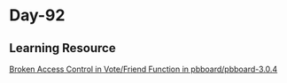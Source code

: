 # Day-92 

## Learning Resource 

[Broken Access Control in Vote/Friend Function in pbboard/pbboard-3.0.4](https://huntr.dev/bounties/fd503d3d-5db7-4651-919b-a62aad78b32e/)
